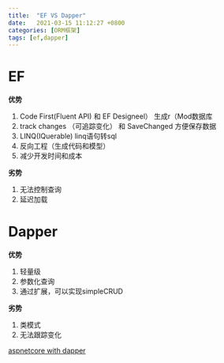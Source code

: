 ```yaml
---
title:  "EF VS Dapper"
date:   2021-03-15 11:12:27 +0800
categories: [ORM框架]
tags: [ef,dapper]
---
```

# EF
**优势**
1. Code First(Fluent API) 和 EF Designeel） 生成r（Mod数据库
2. track changes （可追踪变化） 和 SaveChanged 方便保存数据
3. LINQ(IQuerable) linq语句转sql
4. 反向工程（生成代码和模型）
5. 减少开发时间和成本

**劣势**
1. 无法控制查询
2. 延迟加载


# Dapper
**优势**
1. 轻量级
2. 参数化查询
3. 通过扩展，可以实现simpleCRUD

**劣势**
1. 类模式
2. 无法跟踪变化


[aspnetcore with dapper](https://code-maze.com/using-dapper-with-asp-net-core-web-api/)

